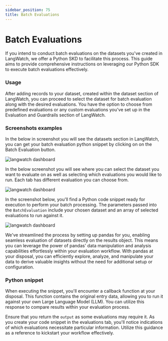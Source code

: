 ```yaml
---
sidebar_position: 75
title: Batch Evaluations
---
```


# Batch Evaluations

If you intend to conduct batch evaluations on the datasets you've created in LangWatch, we offer a Python SKD to facilitate this process. This guide aims to provide comprehensive instructions on leveraging our Python SDK to execute batch evaluations effectively.

### Usage

After adding records to your dataset, created within the dataset section of LangWatch, you can proceed to select the dataset for batch evaluation along with the desired evaluations. You have the option to choose from predefined evaluations or any custom evaluations you've set up in the Evaluation and Guardrails section of LangWatch.

### Screenshots examples

In the below in screenshot you will see the datasets section in LangWatch, you can get your batch evaluation python snippet by clicking on on the Batch Evaluation button.

![langwatch dashboard](@site/static/img/screenshot-datasets-page.png)

In the below screenshot you will see where you can select the dataset you want to evaluate on as well as selecting which evaluations you would like to run. Each tab has different evaluation you can choose from.

![langwatch dashboard](@site/static/img/screenshot-batch-evaluation-drawer.png)

In the screenshot below, you'll find a Python code snippet ready for execution to perform your batch processing. The parameters passed into the `BatchEvaluation` include your chosen dataset and an array of selected evaluations to run against it.

![langwatch dashboard](@site/static/img/screenshot-batch-evaluation-python.png)

We've streamlined the process by setting up pandas for you, enabling seamless evaluation of datasets directly on the results object. This means you can leverage the power of pandas' data manipulation and analysis capabilities effortlessly within your evaluation workflow. With pandas at your disposal, you can efficiently explore, analyze, and manipulate your data to derive valuable insights without the need for additional setup or configuration.

### Python snippet

When executing the snippet, you'll encounter a callback function at your disposal. This function contains the original entry data, allowing you to run it against your own Large Language Model (LLM). You can utilize this response to compare results within your evaluation process.

Ensure that you return the `output` as some evaluations may require it. As you create your code snippet in the evaluations tab, you'll notice indications of which evaluations necessitate particular information. Utilize this guidance as a reference to kickstart your workflow effectively.
